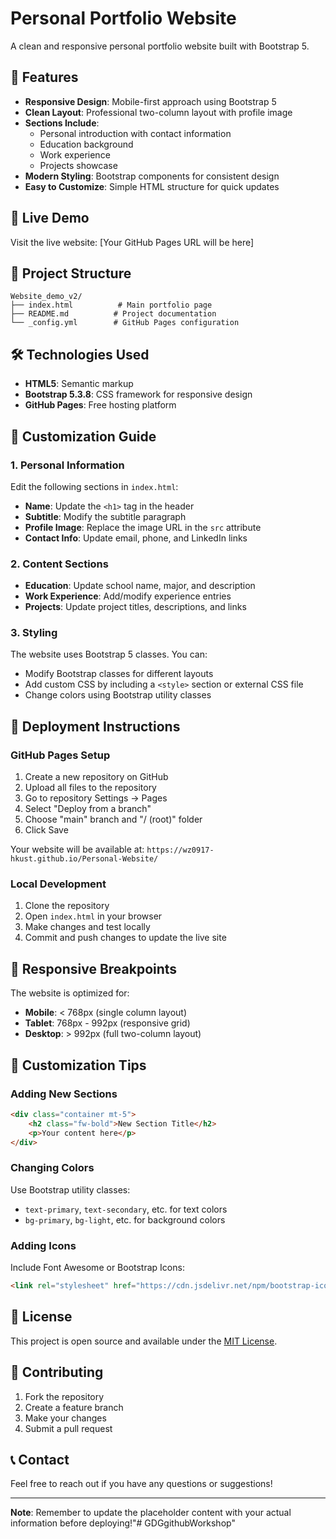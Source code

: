 # Personal Portfolio Website

A clean and responsive personal portfolio website built with Bootstrap 5.

## 🌟 Features

- **Responsive Design**: Mobile-first approach using Bootstrap 5
- **Clean Layout**: Professional two-column layout with profile image
- **Sections Include**:
  - Personal introduction with contact information
  - Education background
  - Work experience
  - Projects showcase
- **Modern Styling**: Bootstrap components for consistent design
- **Easy to Customize**: Simple HTML structure for quick updates

## 🚀 Live Demo

Visit the live website: [Your GitHub Pages URL will be here]

## 📁 Project Structure

```
Website_demo_v2/
├── index.html          # Main portfolio page
├── README.md          # Project documentation
└── _config.yml        # GitHub Pages configuration
```

## 🛠️ Technologies Used

- **HTML5**: Semantic markup
- **Bootstrap 5.3.8**: CSS framework for responsive design
- **GitHub Pages**: Free hosting platform

## 📝 Customization Guide

### 1. Personal Information
Edit the following sections in `index.html`:

- **Name**: Update the `<h1>` tag in the header
- **Subtitle**: Modify the subtitle paragraph
- **Profile Image**: Replace the image URL in the `src` attribute
- **Contact Info**: Update email, phone, and LinkedIn links

### 2. Content Sections
- **Education**: Update school name, major, and description
- **Work Experience**: Add/modify experience entries
- **Projects**: Update project titles, descriptions, and links

### 3. Styling
The website uses Bootstrap 5 classes. You can:
- Modify Bootstrap classes for different layouts
- Add custom CSS by including a `<style>` section or external CSS file
- Change colors using Bootstrap utility classes

## 🚀 Deployment Instructions

### GitHub Pages Setup
1. Create a new repository on GitHub
2. Upload all files to the repository
3. Go to repository Settings → Pages
4. Select "Deploy from a branch"
5. Choose "main" branch and "/ (root)" folder
6. Click Save

Your website will be available at: `https://wz0917-hkust.github.io/Personal-Website/`

### Local Development
1. Clone the repository
2. Open `index.html` in your browser
3. Make changes and test locally
4. Commit and push changes to update the live site

## 📱 Responsive Breakpoints

The website is optimized for:
- **Mobile**: < 768px (single column layout)
- **Tablet**: 768px - 992px (responsive grid)
- **Desktop**: > 992px (full two-column layout)

## 🎨 Customization Tips

### Adding New Sections
```html
<div class="container mt-5">
    <h2 class="fw-bold">New Section Title</h2>
    <p>Your content here</p>
</div>
```

### Changing Colors
Use Bootstrap utility classes:
- `text-primary`, `text-secondary`, etc. for text colors
- `bg-primary`, `bg-light`, etc. for background colors

### Adding Icons
Include Font Awesome or Bootstrap Icons:
```html
<link rel="stylesheet" href="https://cdn.jsdelivr.net/npm/bootstrap-icons@1.7.2/font/bootstrap-icons.css">
```

## 📄 License

This project is open source and available under the [MIT License](LICENSE).

## 🤝 Contributing

1. Fork the repository
2. Create a feature branch
3. Make your changes
4. Submit a pull request

## 📞 Contact

Feel free to reach out if you have any questions or suggestions!

---

**Note**: Remember to update the placeholder content with your actual information before deploying!"# GDGgithubWorkshop" 
